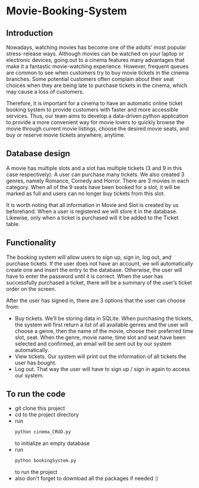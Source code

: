 # Movie-Booking-System

## Introduction

Nowadays, watching movies has become one of the adults' most popular stress-release ways. Although movies can be watched on your laptop or electronic devices, going out to a cinema features many advantages that make it a fantastic movie-watching experience. However, frequent queues are common to see when customers try to buy movie tickets in the cinema branches. Some potential customers often complain about their seat choices when they are being late to purchase tickets in the cinema, which may cause a loss of customers.

Therefore, it is important for a cinema to have an automatic online ticket booking system to provide customers with faster and more accessible services. Thus, our team aims to develop a data-driven python application to provide a more convenient way for movie lovers to quickly browse the movie through current movie listings, choose the desired movie seats, and buy or reserve movie tickets anywhere, anytime.

## Database design

A movie has multiple slots and a slot has multiple tickets (3 and 9 in this case respectively). A user can purchase many tickets. We also created 3 genres, namely Romance, Comedy and Horror. There are 3 movies in each category. When all of the 9 seats have been booked for a slot, it will be marked as full and users can no longer buy tickets from this slot. 

It is worth noting that all information in Movie and Slot is created by us beforehand. When a user is registered we will store it in the database. Likewise, only when a ticket is purchased will it be added to the Ticket table.

## Functionality

The booking system will allow users to sign up, sign in, log out, and purchase tickets. If the user does not have an account, we will automatically create one and insert the entry to the database. Otherwise, the user will have to enter the password until it is correct. When the user has successfully purchased a ticket, there will be a summary of the user’s ticket order on the screen. 

After the user has signed in, there are 3 options that the user can choose from:

  * Buy tickets. We’ll be storing data in SQLite. When purchasing the tickets, the system will first return a list of all available genres and the user will choose a genre, then the name of the movie, choose their preferred time slot, seat. When the genre, movie name, time slot and seat have been selected and confirmed, an email will be sent out by our system automatically.
  * View tickets. Our system will print out the information of all tickets the user has bought.
  * Log out. That way the user will have to sign up / sign in again to access our system.


## To run the code

  * git clone this project
  * cd to the project directory
  * run
    ```python
    python cinema_CRUD.py 
    ```
    to initialize an empty database
  * run 
    ```python
    python bookingSystem.py 
    ```
    to run the project
  * also don't forget to download all the packages if needed :)
